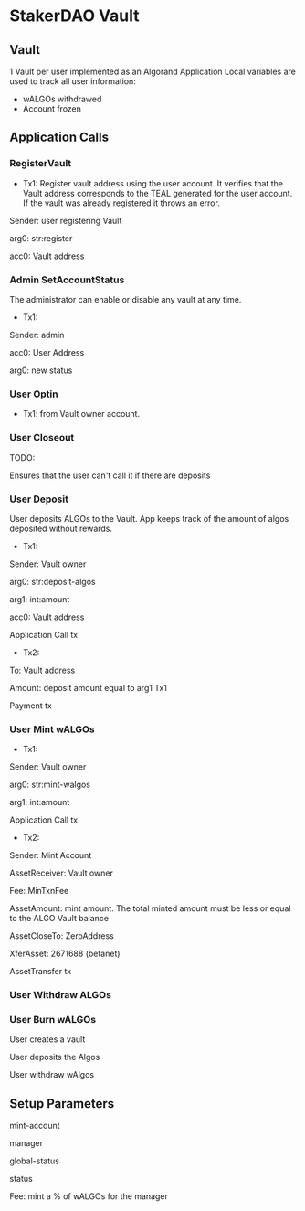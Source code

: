 # StakerDAO Vault

## Vault

1 Vault per user implemented as an Algorand Application
Local variables are used to track all user information:
* wALGOs withdrawed 
* Account frozen

## Application Calls

### RegisterVault

* Tx1: Register vault address using the user account. It verifies that the Vault address corresponds to the TEAL generated for the user account. 
If the vault was already registered it throws an error.

Sender: user registering Vault 

arg0: str:register

acc0: Vault address


### Admin SetAccountStatus

The administrator can enable or disable any vault at any time.

* Tx1: 

Sender: admin

acc0: User Address

arg0: new status


### User Optin

* Tx1: from Vault owner account. 

### User Closeout

TODO:

Ensures that the user can't call it if there are deposits

### User Deposit

User deposits ALGOs to the Vault. App keeps track of the amount of algos deposited without rewards.

* Tx1: 

Sender: Vault owner

arg0: str:deposit-algos

arg1: int:amount

acc0: Vault address

Application Call tx

* Tx2: 

To: Vault address

Amount: deposit amount equal to arg1 Tx1

Payment tx


### User Mint wALGOs

* Tx1: 

Sender: Vault owner

arg0: str:mint-walgos

arg1: int:amount

Application Call tx

* Tx2: 

Sender: Mint Account

AssetReceiver: Vault owner 

Fee: MinTxnFee

AssetAmount: mint amount. The total minted amount must be less or equal to the ALGO Vault balance

AssetCloseTo: ZeroAddress

XferAsset: 2671688 (betanet)

AssetTransfer tx

### User Withdraw ALGOs

### User Burn wALGOs

User creates a vault

User deposits the Algos 

User withdraw wAlgos


## Setup Parameters ##

mint-account

manager

global-status

status

Fee: mint a % of wALGOs for the manager